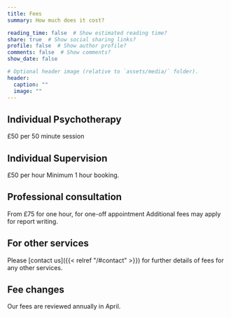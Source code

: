 ```yaml
---
title: Fees
summary: How much does it cost?

reading_time: false  # Show estimated reading time?
share: true  # Show social sharing links?
profile: false  # Show author profile?
comments: false  # Show comments?
show_date: false

# Optional header image (relative to `assets/media/` folder).
header:
  caption: ""
  image: ""
---
```

## Individual Psychotherapy

£50 per 50 minute session

## Individual Supervision

£50 per hour
Minimum 1 hour booking.

## Professional consultation

From £75 for one hour, for one-off appointment
Additional fees may apply for report writing.

## For other services

Please [contact us]({{< relref "/#contact" >}}) for further details of fees for any other services.

## Fee changes

Our fees are reviewed annually in April.
